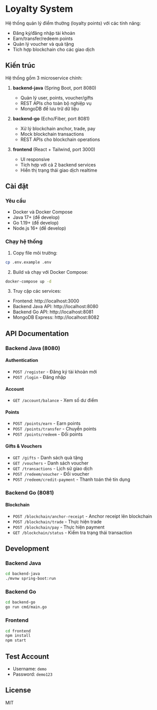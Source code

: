 # Loyalty System

Hệ thống quản lý điểm thưởng (loyalty points) với các tính năng:
- Đăng ký/đăng nhập tài khoản
- Earn/transfer/redeem points
- Quản lý voucher và quà tặng
- Tích hợp blockchain cho các giao dịch

## Kiến trúc

Hệ thống gồm 3 microservice chính:

1. **backend-java** (Spring Boot, port 8080)
   - Quản lý user, points, voucher/gifts
   - REST APIs cho toàn bộ nghiệp vụ
   - MongoDB để lưu trữ dữ liệu

2. **backend-go** (Echo/Fiber, port 8081) 
   - Xử lý blockchain anchor, trade, pay
   - Mock blockchain transactions
   - REST APIs cho blockchain operations

3. **frontend** (React + Tailwind, port 3000)
   - UI responsive 
   - Tích hợp với cả 2 backend services
   - Hiển thị trạng thái giao dịch realtime

## Cài đặt

### Yêu cầu
- Docker và Docker Compose
- Java 17+ (để develop)
- Go 1.19+ (để develop)
- Node.js 16+ (để develop)

### Chạy hệ thống
1. Copy file môi trường:
```bash
cp .env.example .env
```

2. Build và chạy với Docker Compose:
```bash
docker-compose up -d
```

3. Truy cập các services:
- Frontend: http://localhost:3000
- Backend Java API: http://localhost:8080
- Backend Go API: http://localhost:8081
- MongoDB Express: http://localhost:8082

## API Documentation

### Backend Java (8080)

#### Authentication
- `POST /register` - Đăng ký tài khoản mới
- `POST /login` - Đăng nhập

#### Account
- `GET /account/balance` - Xem số dư điểm

#### Points
- `POST /points/earn` - Earn points
- `POST /points/transfer` - Chuyển points
- `POST /points/redeem` - Đổi points

#### Gifts & Vouchers  
- `GET /gifts` - Danh sách quà tặng
- `GET /vouchers` - Danh sách voucher
- `GET /transactions` - Lịch sử giao dịch
- `POST /redeem/voucher` - Đổi voucher
- `POST /redeem/credit-payment` - Thanh toán thẻ tín dụng

### Backend Go (8081)

#### Blockchain
- `POST /blockchain/anchor-receipt` - Anchor receipt lên blockchain
- `POST /blockchain/trade` - Thực hiện trade
- `POST /blockchain/pay` - Thực hiện payment
- `GET /blockchain/status` - Kiểm tra trạng thái transaction

## Development

### Backend Java
```bash
cd backend-java
./mvnw spring-boot:run
```

### Backend Go
```bash
cd backend-go
go run cmd/main.go
```

### Frontend
```bash
cd frontend
npm install
npm start
```

## Test Account
- Username: `demo`
- Password: `demo123`

## License
MIT

